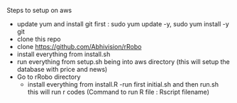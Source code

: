 Steps to setup on aws

- update yum and install git first : sudo yum update -y, sudo yum install -y git
- clone this repo
- clone https://github.com/Abhivision/rRobo
- install everything from install.sh
- run everything from setup.sh being into aws directory
      (this will setup the database with price and news)
- Go to rRobo directory 
  - install everything from install.R
  -run first initial.sh and then run.sh this will run r codes
  (Command to run R file : Rscript filename)

